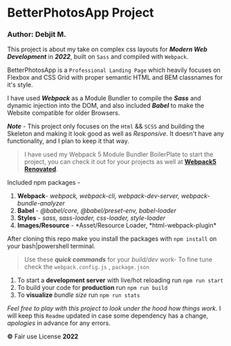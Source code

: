 # BetterPhotosApp Project

### Author: Debjit M.

This project is about my take on complex css layouts for **_Modern Web Development_** in **_2022_**, built on `Sass` and compiled with `Webpack`.

BetterPhotosApp is a `Professional Landing Page` which heavily focuses on Flexbox and CSS Grid with proper semantic HTML and BEM classnames for it's style.

I have used **_Webpack_** as a Module Bundler to compile the **_Sass_** and dynamic injection into the DOM, and also included **_Babel_** to make the Website compatible for older Browsers.

**_Note_** - This project only focuses on the `Html` && `SCSS` and building the Skeleton and making it look good as well as _Responsive_. It doesn't have any functionality, and I plan to keep it that way.

> I have used my Webpack 5 Module Bundler BoilerPlate to start the project, you can check it out for your projects as well at **[Webpack5 Renovated](https://github.com/sunnydebjit/Webpack5)**.

Included npm packages -

1. **Webpack**- _webpack, webpack-cli, webpack-dev-server, webpack-bundle-analyzer_
2. **Babel** - _@babel/core, @babel/preset-env, babel-loader_
3. **Styles** - _sass, sass-loader, css-loader, style-loader_
4. **Images/Resource** - *Asset/Resource Loader, *html-webpack-plugin\*

After cloning this repo make you install the packages with `npm install` on your bash|powershell terminal.

> Use these **_quick commands_** for your _build/dev_ work-
> To fine tune check the `webpack.config.js` , `package.json`

1. To start a **development server** with live/hot reloading run `npm run start`
2. To build your code for **production** run `npm run build`
3. To **visualize** _bundle size_ run `npm run stats`

_Feel free to play with this project to look under the hood how things work._
I will keep this `Readme` updated in case some dependency has a change, _apologies_ in advance for any errors.

**&copy;** Fair use License **2022**
